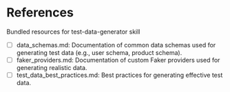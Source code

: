 # References

Bundled resources for test-data-generator skill

- [ ] data_schemas.md: Documentation of common data schemas used for generating test data (e.g., user schema, product schema).
- [ ] faker_providers.md: Documentation of custom Faker providers used for generating realistic data.
- [ ] test_data_best_practices.md: Best practices for generating effective test data.
